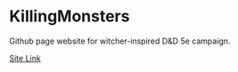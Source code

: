# KillingMonsters
Github page website for witcher-inspired D&amp;D 5e campaign.

[Site Link](https://sonsofragnar.github.io/KillingMonsters/)
